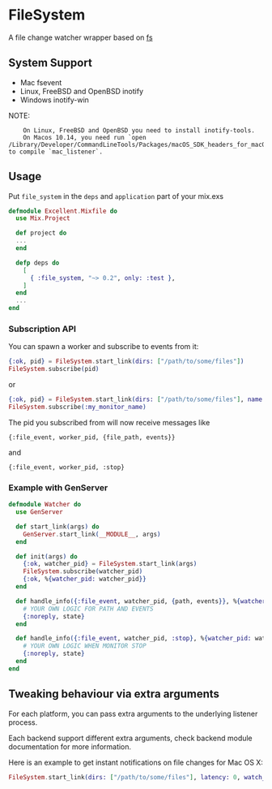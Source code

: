FileSystem
=========

A file change watcher wrapper based on [fs](https://github.com/synrc/fs)

## System Support

- Mac fsevent
- Linux, FreeBSD and OpenBSD inotify
- Windows inotify-win

NOTE:

        On Linux, FreeBSD and OpenBSD you need to install inotify-tools.
        On Macos 10.14, you need run `open /Library/Developer/CommandLineTools/Packages/macOS_SDK_headers_for_macOS_10.14.pkg` to compile `mac_listener`.

## Usage

Put `file_system` in the `deps` and `application` part of your mix.exs

``` elixir
defmodule Excellent.Mixfile do
  use Mix.Project

  def project do
  ...
  end

  defp deps do
    [
      { :file_system, "~> 0.2", only: :test },
    ]
  end
  ...
end
```

### Subscription API

You can spawn a worker and subscribe to events from it:

```elixir
{:ok, pid} = FileSystem.start_link(dirs: ["/path/to/some/files"])
FileSystem.subscribe(pid)
```

or

```elixir
{:ok, pid} = FileSystem.start_link(dirs: ["/path/to/some/files"], name: :my_monitor_name)
FileSystem.subscribe(:my_monitor_name)
```

The pid you subscribed from will now receive messages like

```
{:file_event, worker_pid, {file_path, events}}
```

and

```
{:file_event, worker_pid, :stop}
```

### Example with GenServer

```elixir
defmodule Watcher do
  use GenServer

  def start_link(args) do
    GenServer.start_link(__MODULE__, args)
  end

  def init(args) do
    {:ok, watcher_pid} = FileSystem.start_link(args)
    FileSystem.subscribe(watcher_pid)
    {:ok, %{watcher_pid: watcher_pid}}
  end

  def handle_info({:file_event, watcher_pid, {path, events}}, %{watcher_pid: watcher_pid}=state) do
    # YOUR OWN LOGIC FOR PATH AND EVENTS
    {:noreply, state}
  end

  def handle_info({:file_event, watcher_pid, :stop}, %{watcher_pid: watcher_pid}=state) do
    # YOUR OWN LOGIC WHEN MONITOR STOP
    {:noreply, state}
  end
end
```

## Tweaking behaviour via extra arguments

For each platform, you can pass extra arguments to the underlying listener process.

Each backend support different extra arguments, check backend module documentation for more information.

Here is an example to get instant notifications on file changes for Mac OS X:

```elixir
FileSystem.start_link(dirs: ["/path/to/some/files"], latency: 0, watch_root: true)
```

